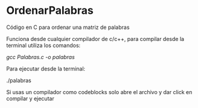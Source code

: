 # OrdenarPalabras
Código en C para ordenar una matriz de palabras

Funciona desde cualquier compilador de c/c++, para compilar desde la terminal utiliza los comandos: 

*gcc Palabras.c -o palabras*

Para ejecutar desde la terminal:

./palabras

Si usas un compilador como codeblocks solo abre el archivo y dar click en compilar y ejecutar

